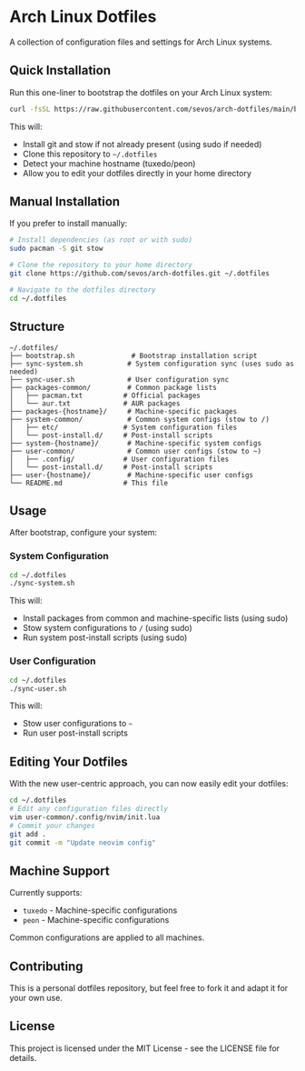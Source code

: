 # Arch Linux Dotfiles

A collection of configuration files and settings for Arch Linux systems.

## Quick Installation

Run this one-liner to bootstrap the dotfiles on your Arch Linux system:

```bash
curl -fsSL https://raw.githubusercontent.com/sevos/arch-dotfiles/main/bootstrap.sh | bash
```

This will:
- Install git and stow if not already present (using sudo if needed)
- Clone this repository to `~/.dotfiles`
- Detect your machine hostname (tuxedo/peon)
- Allow you to edit your dotfiles directly in your home directory

## Manual Installation

If you prefer to install manually:

```bash
# Install dependencies (as root or with sudo)
sudo pacman -S git stow

# Clone the repository to your home directory
git clone https://github.com/sevos/arch-dotfiles.git ~/.dotfiles

# Navigate to the dotfiles directory
cd ~/.dotfiles
```

## Structure

```
~/.dotfiles/
├── bootstrap.sh              # Bootstrap installation script
├── sync-system.sh           # System configuration sync (uses sudo as needed)
├── sync-user.sh             # User configuration sync
├── packages-common/         # Common package lists
│   ├── pacman.txt          # Official packages
│   └── aur.txt             # AUR packages
├── packages-{hostname}/     # Machine-specific packages
├── system-common/           # Common system configs (stow to /)
│   ├── etc/                # System configuration files
│   └── post-install.d/     # Post-install scripts
├── system-{hostname}/       # Machine-specific system configs
├── user-common/             # Common user configs (stow to ~)
│   ├── .config/            # User configuration files
│   └── post-install.d/     # Post-install scripts
├── user-{hostname}/         # Machine-specific user configs
└── README.md               # This file
```

## Usage

After bootstrap, configure your system:

### System Configuration
```bash
cd ~/.dotfiles
./sync-system.sh
```

This will:
- Install packages from common and machine-specific lists (using sudo)
- Stow system configurations to `/` (using sudo)
- Run system post-install scripts (using sudo)

### User Configuration
```bash
cd ~/.dotfiles
./sync-user.sh
```

This will:
- Stow user configurations to `~`
- Run user post-install scripts

## Editing Your Dotfiles

With the new user-centric approach, you can now easily edit your dotfiles:

```bash
cd ~/.dotfiles
# Edit any configuration files directly
vim user-common/.config/nvim/init.lua
# Commit your changes
git add .
git commit -m "Update neovim config"
```

## Machine Support

Currently supports:
- `tuxedo` - Machine-specific configurations
- `peon` - Machine-specific configurations

Common configurations are applied to all machines.

## Contributing

This is a personal dotfiles repository, but feel free to fork it and adapt it for your own use.

## License

This project is licensed under the MIT License - see the LICENSE file for details.